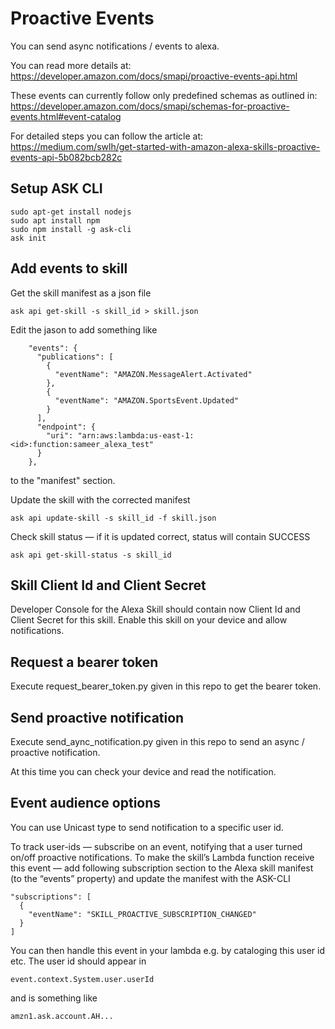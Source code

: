 # Proactive Events

You can send async notifications / events to alexa.

You can read more details at: https://developer.amazon.com/docs/smapi/proactive-events-api.html

These events can currently follow only predefined schemas as outlined in: https://developer.amazon.com/docs/smapi/schemas-for-proactive-events.html#event-catalog

For detailed steps you can follow the article at: https://medium.com/swlh/get-started-with-amazon-alexa-skills-proactive-events-api-5b082bcb282c

## Setup ASK CLI

```
sudo apt-get install nodejs
sudo apt install npm
sudo npm install -g ask-cli
ask init
```

## Add events to skill

Get the skill manifest as a json file

```
ask api get-skill -s skill_id > skill.json
```

Edit the jason to add something like

```
    "events": {
      "publications": [
        {
          "eventName": "AMAZON.MessageAlert.Activated"
        },
        {
          "eventName": "AMAZON.SportsEvent.Updated"
        }
      ],
      "endpoint": {
        "uri": "arn:aws:lambda:us-east-1:<id>:function:sameer_alexa_test"
      }
    },
```

to the "manifest" section.

Update the skill with the corrected manifest

```
ask api update-skill -s skill_id -f skill.json
```

Check skill status — if it is updated correct, status will contain SUCCESS

```
ask api get-skill-status -s skill_id
```

## Skill Client Id and Client Secret

Developer Console for the Alexa Skill should contain now Client Id and Client Secret for this skill. Enable this skill on your device and allow notifications.

## Request a bearer token

Execute request_bearer_token.py given in this repo to get the bearer token.

## Send proactive notification

Execute send_aync_notification.py given in this repo to send an async / proactive notification.

At this time you can check your device and read the notification.

## Event audience options

You can use Unicast type to send notification to a specific user id.

To track user-ids — subscribe on an event, notifying that a user turned on/off proactive notifications. To make the skill’s Lambda function receive this event — add following subscription section to the Alexa skill manifest (to the “events” property) and update the manifest with the ASK-CLI

```
"subscriptions": [
  {
    "eventName": "SKILL_PROACTIVE_SUBSCRIPTION_CHANGED"
  }
]
```

You can then handle this event in your lambda e.g. by cataloging this user id etc. The user id should appear in

```
event.context.System.user.userId
```

and is something like

```
amzn1.ask.account.AH...
```
